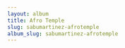 ```yaml
---
layout: album
title: Afro Temple
slug: sabumartinez-afrotemple
album_slug: sabumartinez-afrotemple
---
```

